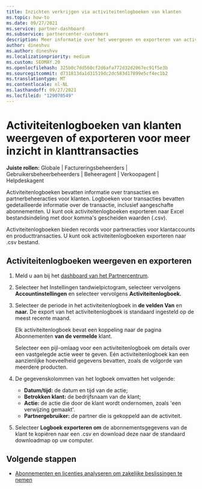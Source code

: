 ```yaml
---
title: Inzichten verkrijgen via activiteitenlogboeken van klanten
ms.topic: how-to
ms.date: 09/27/2021
ms.service: partner-dashboard
ms.subservice: partnercenter-customers
description: Meer informatie over het weergeven en exporteren van activiteitenlogboeken om inzicht te krijgen in klantaccounttransacties en andere partnerbeheeractiviteiten met betrekking tot de klant.
author: dineshvu
ms.author: dineshvu
ms.localizationpriority: medium
ms.custom: SEOMAY.20
ms.openlocfilehash: 325b0c7dd560cf2d6afa772d32d2067ec91f5e3b
ms.sourcegitcommit: d731813da1d31519dc2dc583d17899e5cf4ec1b2
ms.translationtype: MT
ms.contentlocale: nl-NL
ms.lasthandoff: 09/27/2021
ms.locfileid: "129070549"
---
```

# <a name="view-or-export-customer-activity-logs-for-more-insight-into-customer-transactions"></a>Activiteitenlogboeken van klanten weergeven of exporteren voor meer inzicht in klanttransacties

**Juiste rollen:** Globale | Factureringsbeheerders | Gebruikersbeheerbeheerders | Beheeragent | Verkoopagent | Helpdeskagent

Activiteitenlogboeken bevatten informatie over transacties en partnerbeheeracties voor klanten. Logboeken voor transacties bevatten gedetailleerde informatie over de transactie, inclusief aangeschafte abonnementen. U kunt ook activiteitenlogboeken exporteren naar Excel bestandsindeling met door komma's gescheiden waarden (.csv).

Activiteitenlogboeken bieden records voor partneracties voor klantaccounts en producttransacties. U kunt ook activiteitenlogboeken exporteren naar .csv bestand.

## <a name="view-and-export-activity-logs"></a>Activiteitenlogboeken weergeven en exporteren

1. Meld u aan bij het [dashboard van het Partnercentrum](https://partner.microsoft.com/dashboard).

2. Selecteer het Instellingen tandwielpictogram, selecteer vervolgens **Accountinstellingen** en selecteer vervolgens **Activiteitenlogboek.**

3. Selecteer de periode in het activiteitenlogboek in **de velden Van** en **naar.** De export van het activiteitenlogboek is standaard ingesteld op de meest recente maand.

   Elk activiteitenlogboek bevat een koppeling naar de pagina Abonnementen **van de vermelde** klant.

   Selecteer een pijl-omlaag voor een activiteitenlogboek om details over een vastgelegde actie weer te geven. Eén activiteitenlogboek kan een aanzienlijke hoeveelheid gegevens bevatten, zoals de volgorde van meerdere producten.

4. De gegevenskolommen van het logboek omvatten het volgende:
   - **Datum/tijd:** de datum en tijd van de actie;
   - **Betrokken klant:** de bedrijfsnaam van de klant;
   - **Actie:** de actie die door de klant wordt ondernomen, zoals 'een verwijzing gemaakt'.
   - **Partnergebruiker:** de partner die is gekoppeld aan de activiteit.

5. Selecteer **Logboek exporteren om** de abonnementsgegevens van de klant te kopiëren naar een .csv en download deze naar de standaard downloadmap op uw computer.

## <a name="next-steps"></a>Volgende stappen

- [Abonnementen en licenties analyseren om zakelijke beslissingen te nemen](analyze-subscriptions-licenses.md)
